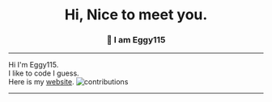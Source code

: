 <h1 align="center">
  Hi, Nice to meet you.
</h1>
<h3 align="center">
  👋 I am Eggy115
</h3>

<hr>

Hi I'm Eggy115.  
I like to code I guess.   
Here is my [website](https://eggy115.github.io).
![contributions](https://user-images.githubusercontent.com/79756011/215318161-5a460e76-2d8c-4441-b20e-2ae1ee036ff5.svg)

<hr>
